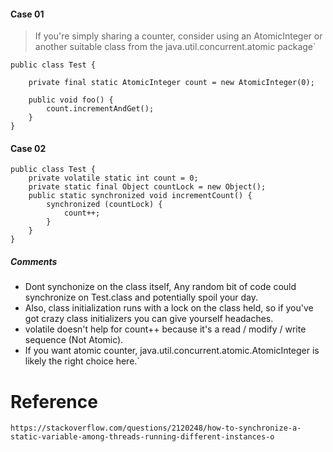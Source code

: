 
#### Case 01
> If you're simply sharing a counter, consider using an AtomicInteger or another suitable class from the java.util.concurrent.atomic package`

```
public class Test {

    private final static AtomicInteger count = new AtomicInteger(0); 

    public void foo() {  
        count.incrementAndGet();
    }  
}
```


#### Case 02

```
public class Test {
    private volatile static int count = 0;
    private static final Object countLock = new Object();
    public static synchronized void incrementCount() {
        synchronized (countLock) {
            count++;
        }
    }
} 

```

##### Comments
- Dont synchonize on the class itself,  Any random bit of code could synchronize on Test.class and potentially spoil your day. 
- Also, class initialization runs with a lock on the class held, so if you've got crazy class initializers you can give yourself headaches. 
- volatile doesn't help for count++ because it's a read / modify / write sequence (Not Atomic). 
- If you want atomic counter,  java.util.concurrent.atomic.AtomicInteger is likely the right choice here.`


# Reference
`https://stackoverflow.com/questions/2120248/how-to-synchronize-a-static-variable-among-threads-running-different-instances-o`
